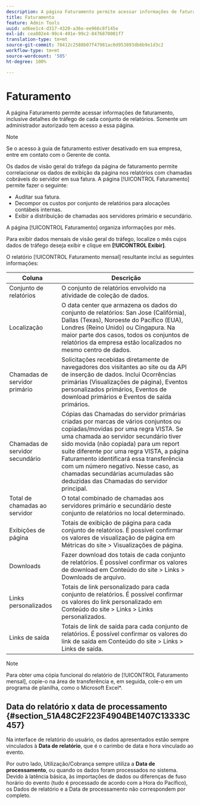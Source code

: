 ```yaml
---
description: A página Faturamento permite acessar informações de faturamento, inclusive detalhes de tráfego de cada conjunto de relatórios. Somente um administrador autorizado tem acesso a essa página.
title: Faturamento
feature: Admin Tools
uuid: ad6ee1c4-d317-4320-a36e-ee966c8f145e
exl-id: cea802e4-99c4-491e-99c2-8476870001f7
translation-type: tm+mt
source-git-commit: 78412c2588b07f47981ac0d953893db6b9e1d3c2
workflow-type: tm+mt
source-wordcount: '505'
ht-degree: 100%

---
```


# Faturamento

A página Faturamento permite acessar informações de faturamento, inclusive detalhes de tráfego de cada conjunto de relatórios. Somente um administrador autorizado tem acesso a essa página.

>[!NOTE]
>
>Se o acesso à guia de faturamento estiver desativado em sua empresa, entre em contato com o Gerente de conta.

Os dados de visão geral do tráfego da página de faturamento permite correlacionar os dados de exibição da página nos relatórios com chamadas cobráveis do servidor em sua fatura. A página [!UICONTROL Faturamento] permite fazer o seguinte:

* Auditar sua fatura.
* Decompor os custos por conjunto de relatórios para alocações contábeis internas.
* Exibir a distribuição de chamadas aos servidores primário e secundário.

A página [!UICONTROL Faturamento] organiza informações por mês.

Para exibir dados mensais de visão geral do tráfego, localize o mês cujos dados de tráfego deseja exibir e clique em **[!UICONTROL Exibir]**.

O relatório [!UICONTROL Faturamento mensal] resultante inclui as seguintes informações:

| Coluna | Descrição |
|--- |--- |
| Conjunto de relatórios | O conjunto de relatórios envolvido na atividade de coleção de dados. |
| Localização | O data center que armazena os dados do conjunto de relatórios: San Jose (Califórnia), Dallas (Texas), Noroeste do Pacífico (EUA), Londres (Reino Unido) ou Cingapura. Na maior parte dos casos, todos os conjuntos de relatórios da empresa estão localizados no mesmo centro de dados. |
| Chamadas de servidor primário | Solicitações recebidas diretamente de navegadores dos visitantes ao site ou da API de inserção de dados. Inclui Ocorrências primárias (Visualizações de página), Eventos personalizados primários, Eventos de download primários e Eventos de saída primários. |
| Chamadas de servidor secundário | Cópias das Chamadas do servidor primárias criadas por marcas de vários conjuntos ou copiadas/movidas por uma regra VISTA.  Se uma chamada ao servidor secundário tiver sido movida (não copiada) para um report suite diferente por uma regra VISTA, a página Faturamento identificará essa transferência com um número negativo. Nesse caso, as chamadas secundárias acumuladas são deduzidas das Chamadas do servidor principal. |
| Total de chamadas ao servidor | O total combinado de chamadas aos servidores primário e secundário deste conjunto de relatórios no local determinado. |
| Exibições de página | Totais de exibição de página para cada conjunto de relatórios. É possível confirmar os valores de visualização de página em Métricas do site > Visualizações de página. |
| Downloads | Fazer download dos totais de cada conjunto de relatórios. É possível confirmar os valores de download em Conteúdo do site > Links > Downloads de arquivo. |
| Links personalizados | Totais de link personalizado para cada conjunto de relatórios. É possível confirmar os valores do link personalizado em Conteúdo do site > Links > Links personalizados. |
| Links de saída | Totais de link de saída para cada conjunto de relatórios. É possível confirmar os valores do link de saída em Conteúdo do site > Links > Links de saída. |

>[!NOTE]
>
>Para obter uma cópia funcional do relatório de [!UICONTROL Faturamento mensal], copie-o na área de transferência e, em seguida, cole-o em um programa de planilha, como o Microsoft Excel*.

## Data do relatório x data de processamento {#section_51A48C2F223F4904BE1407C13333C457}

Na interface de relatório do usuário, os dados apresentados estão sempre vinculados à **Data de relatório**, que é o carimbo de data e hora vinculado ao evento.

Por outro lado, Utilização/Cobrança sempre utiliza a **Data de processamento**, ou quando os dados foram processados no sistema. Devido à latência básica, às importações de dados ou diferenças de fuso horário do evento (tudo é processado de acordo com a Hora do Pacífico), os Dados de relatório e a Data de processamento não correspondem por completo.
